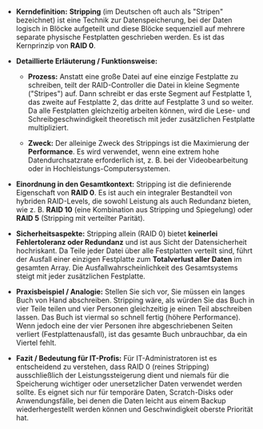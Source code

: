- **Kerndefinition:** **Stripping** (im Deutschen oft auch als "Stripen" bezeichnet) ist eine Technik zur Datenspeicherung, bei der Daten logisch in Blöcke aufgeteilt und diese Blöcke sequenziell auf mehrere separate physische Festplatten geschrieben werden. Es ist das Kernprinzip von **RAID 0**.
    
- **Detaillierte Erläuterung / Funktionsweise:**
    
    - **Prozess:** Anstatt eine große Datei auf eine einzige Festplatte zu schreiben, teilt der RAID-Controller die Datei in kleine Segmente ("Stripes") auf. Dann schreibt er das erste Segment auf Festplatte 1, das zweite auf Festplatte 2, das dritte auf Festplatte 3 und so weiter. Da alle Festplatten gleichzeitig arbeiten können, wird die Lese- und Schreibgeschwindigkeit theoretisch mit jeder zusätzlichen Festplatte multipliziert.
        
    - **Zweck:** Der alleinige Zweck des Strippings ist die Maximierung der **Performance**. Es wird verwendet, wenn eine extrem hohe Datendurchsatzrate erforderlich ist, z. B. bei der Videobearbeitung oder in Hochleistungs-Computersystemen.
        
- **Einordnung in den Gesamtkontext:** Stripping ist die definierende Eigenschaft von **RAID 0**. Es ist auch ein integraler Bestandteil von hybriden RAID-Levels, die sowohl Leistung als auch Redundanz bieten, wie z. B. **RAID 10** (eine Kombination aus Stripping und Spiegelung) oder **RAID 5** (Stripping mit verteilter Parität).
    
- **Sicherheitsaspekte:** Stripping allein (RAID 0) bietet **keinerlei Fehlertoleranz oder Redundanz** und ist aus Sicht der Datensicherheit hochriskant. Da Teile jeder Datei über alle Festplatten verteilt sind, führt der Ausfall einer einzigen Festplatte zum **Totalverlust aller Daten** im gesamten Array. Die Ausfallwahrscheinlichkeit des Gesamtsystems steigt mit jeder zusätzlichen Festplatte.
    
- **Praxisbeispiel / Analogie:** Stellen Sie sich vor, Sie müssen ein langes Buch von Hand abschreiben. Stripping wäre, als würden Sie das Buch in vier Teile teilen und vier Personen gleichzeitig je einen Teil abschreiben lassen. Das Buch ist viermal so schnell fertig (höhere Performance). Wenn jedoch eine der vier Personen ihre abgeschriebenen Seiten verliert (Festplattenausfall), ist das gesamte Buch unbrauchbar, da ein Viertel fehlt.
    
- **Fazit / Bedeutung für IT-Profis:** Für IT-Administratoren ist es entscheidend zu verstehen, dass RAID 0 (reines Stripping) ausschließlich der Leistungssteigerung dient und niemals für die Speicherung wichtiger oder unersetzlicher Daten verwendet werden sollte. Es eignet sich nur für temporäre Daten, Scratch-Disks oder Anwendungsfälle, bei denen die Daten leicht aus einem Backup wiederhergestellt werden können und Geschwindigkeit oberste Priorität hat.
